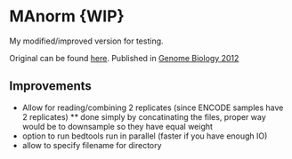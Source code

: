 MAnorm {WIP}
============
My modified/improved version for testing.

Original can be found [here](http://bcb.dfci.harvard.edu/~gcyuan/MAnorm/R_tutorial.html). 
Published in [Genome Biology 2012](http://www.ncbi.nlm.nih.gov/pubmed/22424423)

Improvements
------------
* Allow for reading/combining 2 replicates (since ENCODE samples have 2 replicates)
** done simply by concatinating the files, proper way would be to downsample so they have equal weight
* option to run bedtools run in parallel (faster if you have enough IO)
* allow to specify filename for directory
